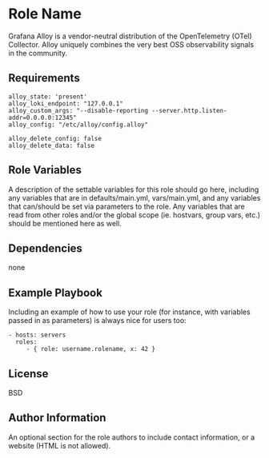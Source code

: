 Role Name
=========

Grafana Alloy is a vendor-neutral distribution of the OpenTelemetry (OTel) Collector. Alloy uniquely combines the very best OSS observability signals in the community.

Requirements
------------

```
alloy_state: 'present'
alloy_loki_endpoint: "127.0.0.1"
alloy_custom_args: "--disable-reporting --server.http.listen-addr=0.0.0.0:12345"
alloy_config: "/etc/alloy/config.alloy"

alloy_delete_config: false
alloy_delete_data: false
```

Role Variables
--------------

A description of the settable variables for this role should go here, including any variables that are in defaults/main.yml, vars/main.yml, and any variables that can/should be set via parameters to the role. Any variables that are read from other roles and/or the global scope (ie. hostvars, group vars, etc.) should be mentioned here as well.

Dependencies
------------

none

Example Playbook
----------------

Including an example of how to use your role (for instance, with variables passed in as parameters) is always nice for users too:

    - hosts: servers
      roles:
         - { role: username.rolename, x: 42 }

License
-------

BSD

Author Information
------------------

An optional section for the role authors to include contact information, or a website (HTML is not allowed).
